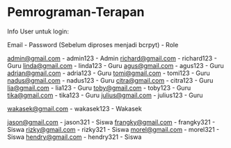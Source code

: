 # Pemrograman-Terapan

Info User untuk login:

Email - Password (Sebelum diproses menjadi bcrpyt) - Role

admin@gmail.com - admin123 - Admin
richard@gmail.com - richard123 - Guru
linda@gmail.com - linda123 - Guru
agus@gmail.com - agus123 - Guru
adrian@gmail.com - adria123 - Guru
tomi@gmail.com - tomi123 - Guru
nadus@gmail.com - nadus123 - Guru
citra@gmail.com - citra123 - Guru
lia@gmail.com - lia123 - Guru
toby@gmail.com - toby123 - Guru
tika@gmail.com - tika123 - Guru
julius@gmail.com - julius123 - Guru

wakasek@gmail.com - wakasek123 - Wakasek

jason@gmail.com - jason321 - Siswa
frangky@gmail.com - frangky321 - Siswa
rizky@gmail.com - rizky321 - Siswa
morel@gmail.com - morel321 - Siswa
hendry@gmail.com - hendry321 - Siswa
